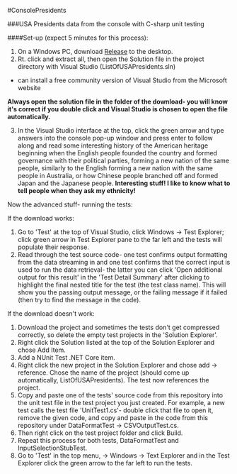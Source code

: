 #ConsolePresidents


###USA Presidents data from the console with C-sharp unit testing

####Set-up (expect 5 minutes for this process):

1. On a Windows PC, download [Release](https://github.com/GProSoftware828/ConsolePresidents/releases) to the desktop.
2. Rt. click and extract all, then open the Solution file in the project directory with Visual Studio (ListOfUSAPresidents.sln)
* can install a free community version of Visual Studio from the Microsoft website

**Always open the solution file in the folder of the download- you will know it's correct if you double click and Visual
Studio is chosen to open the file automatically.**

3. In the Visual Studio interface at the top, click the green arrow and type answers into the console pop-up window and press
enter to follow along and read some interesting history of the American heritage beginning when the English people 
founded the country and formed governance with their political parties, forming a new nation of the same people, similarly
to the English forming a new nation with the same people in Australia, or how Chinese people branched off and formed Japan and
the Japanese people.
**Interesting stuff! I like to know what to tell people when they ask my ethnicity!**


Now the advanced stuff- running the tests:


If the download works:
1. Go to 'Test' at the top of Visual Studio, click Windows -> Test Explorer; click green arrow in Test Explorer pane to the
far left and the tests will populate their response.
2. Read through the test source code- one test confirms output formatting from the data streaming in and one test confirms
that the correct input is used to run the data retrieval- the latter you can click 'Open additional output for this result' in
the 'Test Detail Summary' after clicking to highlight the final nested title for the test (the test class name). This will
show you the passing output message, or the failing message if it failed (then try to find the message in the code).

If the download doesn't work:
1. Download the project and sometimes the tests don't get compressed correctly, so delete the empty test projects in the 
'Solution Explorer'.
2. Right click the Solution listed at the top of the Solution Explorer and chose Add Item.
3. Add a NUnit Test .NET Core item.
4. Right click the new project in the Solution Explorer and chose add -> reference. Chose the name of the project (should come
up automatically, ListOfUSAPresidents). The test now references the project.
5. Copy and paste one of the tests' source code from this repository into the unit test file in the test project you just
created. For example, a new test calls the test file 'UnitTest1.cs'- double click that file to open it, remove the given code, 
and copy and paste in the code from this repository under DataFormatTest -> CSVOutputTest.cs.
6. Then right click on the test project folder and click Build.
7. Repeat this process for both tests, DataFormatTest and InputSelectionStubTest.
8. Go to 'Test' in the top menu, -> Windows -> Text Explorer and in the Test Explorer click the green arrow to the far left to
run the tests.
